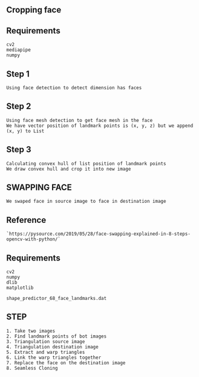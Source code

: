 ## **Cropping face**

## Requirements
```
cv2
mediapipe
numpy
```
## Step 1 
    Using face detection to detect dimension has faces
## Step 2
    Using face mesh detection to get face mesh in the face
    We have vector position of landmark points is (x, y, z) but we append (x, y) to List
## Step 3
    Calculating convex hull of list position of landmark points 
    We draw convex hull and crop it into new image

## **SWAPPING FACE**
    We swaped face in source image to face in destination image
## Reference
    `https://pysource.com/2019/05/28/face-swapping-explained-in-8-steps-opencv-with-python/`
## Requirements
```
cv2
numpy
dlib
matplotlib
```
```
shape_predictor_68_face_landmarks.dat
```
## STEP
    1. Take two images
    2. Find landmark points of bot images
    3. Triangulation source image
    4. Triangulation destination image
    5. Extract and warp triangles
    6. Link the warp triangles together
    7. Replace the face on the destination image
    8. Seamless Cloning




